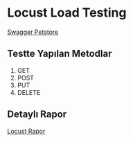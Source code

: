 
#   Locust Load Testing

[Swagger Petstore](https://petstore.swagger.io/)

## Testte Yapılan Metodlar

1. GET
2. POST
3. PUT
4. DELETE

## Detaylı Rapor
[Locust Rapor ](https://github.com/tahacinar/Locust-Load-Testing/blob/master/report_1713789118.1092997.html)
